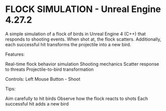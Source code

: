 # FLOCK SIMULATION - Unreal Engine 4.27.2
A simple simulation of a flock of birds in Unreal Engine 4 (C++) that responds to shooting events.
When shot at, the flock scatters. Additionally, each successful hit transforms the projectile into a new bird.

Features:

Real-time flock behavior simulation
Shooting mechanics
Scatter response to threats
Projectile-to-bird transformation

Controls:
Left Mouse Button - Shoot

Tips:

Aim carefully to hit birds
Observe how the flock reacts to shots
Each successful hit adds a new bird
